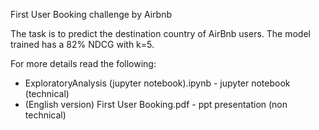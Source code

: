First User Booking challenge by Airbnb

The task is to predict the destination country of AirBnb users. The model trained has a 82% NDCG with k=5.

For more details read the following:

 - ExploratoryAnalysis (jupyter notebook).ipynb - jupyter notebook (technical)
 - (English version) First User Booking.pdf - ppt presentation (non technical)
 
